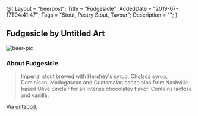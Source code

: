 @{
 Layout = "beerpost";
 Title = "Fudgesicle";
 AddedDate = "2019-07-17T04:41:47";
 Tags = "Stout, Pastry Stout, Tavour";
 Description = "";
 }
 

## Fudgesicle by Untitled Art

![beer-pic]

### About Fudgesicle

> Imperial stout brewed with Hershey's syrup, Cholaca syrup, Dominican, Madagascan and Guatamalan cacao nibs from Nashville based Olive Sinclair for an intense chocolatey flavor. Contains lactose and vanilla.

Via [untappd][untappd-url].

[untappd-url]: <https://untappd.com//b/untitled-art-fudgesicle/3177976>
[beer-pic]: https://jasonpowley.com/assets/img/2019-07-17-fudgesicle.jpeg "Fudgesicle by Untitled Art"
